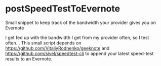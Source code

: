 # postSpeedTestToEvernote
Small snippet to keep track of the bandwidth your provider gives you on Evernote


I get fed up with the bandwidth I get from my provider often, so I test often... This small script depends on https://github.com/VitaliyRodnenko/geeknote and https://github.com/sivel/speedtest-cli to append your latest speed-test results to an Evernote.
